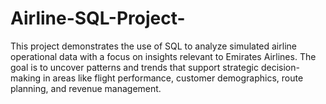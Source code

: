 # Airline-SQL-Project-
This project demonstrates the use of SQL to analyze simulated airline operational data with a focus on insights relevant to Emirates Airlines. The goal is to uncover patterns and trends that support strategic decision-making in areas like flight performance, customer demographics, route planning, and revenue management.
